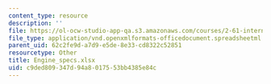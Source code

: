 ```yaml
---
content_type: resource
description: ''
file: https://ol-ocw-studio-app-qa.s3.amazonaws.com/courses/2-61-internal-combustion-engines-spring-2017/c9ded809347d94a8017553bb4385e84c_Engine_specs.xlsx
file_type: application/vnd.openxmlformats-officedocument.spreadsheetml.sheet
parent_uid: 62c2fe9d-a7d9-e5de-8e33-cd8322c52851
resourcetype: Other
title: Engine_specs.xlsx
uid: c9ded809-347d-94a8-0175-53bb4385e84c
---
```

